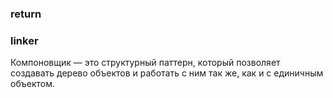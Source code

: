### return

### linker
Компоновщик — это структурный паттерн, который позволяет создавать дерево объектов и работать с ним так же, как и с единичным объектом.
